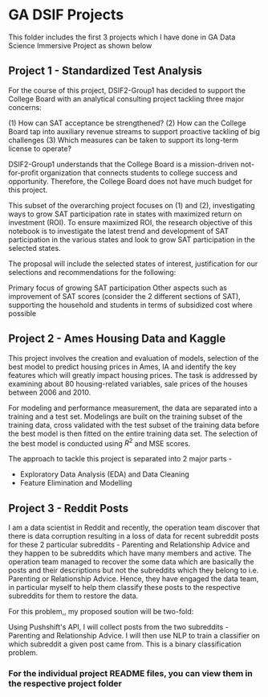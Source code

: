 # GA DSIF Projects
This folder includes the first 3 projects which I have done in GA Data Science Immersive Project as shown below

## Project 1 - Standardized Test Analysis

For the course of this project, DSIF2-Group1 has decided to support the College Board with an analytical consulting project tackling three major concerns:

(1) How can SAT acceptance be strengthened?
(2) How can the College Board tap into auxiliary revenue streams to support proactive tackling of big challenges
(3) Which measures can be taken to support its long-term license to operate?

DSIF2-Group1 understands that the College Board is a mission-driven not-for-profit organization that connects students to college success and opportunity. Therefore, the College Board does not have much budget for this project.

This subset of the overarching project focuses on (1) and (2), investigating ways to grow SAT participation rate in states with maximized return on investment (ROI). To ensure maximized ROI, the research objective of this notebook is to investigate the latest trend and development of SAT participation in the various states and look to grow SAT participation in the selected states.

The proposal will include the selected states of interest, justification for our selections and recommendations for the following:

Primary focus of growing SAT participation
Other aspects such as improvement of SAT scores (consider the 2 different sections of SAT), supporting the household and students in terms of subsidized cost where possible

## Project 2 - Ames Housing Data and Kaggle 

This project involves the creation and evaluation of models, selection of the best model to predict housing prices in Ames, IA and identify the key features which will greatly impact housing prices. The task is addressed by examining about 80 housing-related variables, sale prices of the houses between 2006 and 2010.

For modeling and performance measurement, the data are separated into a training and a test set. Modelings are built on the training subset of the training data, cross validated with the test subset of the training data before the best model is then fitted on the entire training data set. The selection of the best model is conducted using $R^2$ and MSE scores.

The approach to tackle this project is separated into 2 major parts -

- Exploratory Data Analysis (EDA) and Data Cleaning
- Feature Elimination and Modelling

## Project 3 - Reddit Posts

I am a data scientist in Reddit and recently, the operation team discover that there is data corruption resulting in a loss of data for recent subreddit posts for these 2 particular subreddits - Parenting and Relationship Advice and they happen to be subreddits which have many members and active. The operation team managed to recover the some data which are basically the posts and their descriptions but not the subreddits which they belong to i.e. Parenting or Relationship Advice. Hence, they have engaged the data team, in particular myself to help them classify these posts to the respective subreddits for them to restore the data.

For this problem,, my proposed soution will be two-fold:

Using Pushshift's API, I will collect posts from the two subreddits - Parenting and Relationship Advice.
I will then use NLP to train a classifier on which subreddit a given post came from. This is a binary classification problem.

### For the individual project README files, you can view them in the respective project folder
